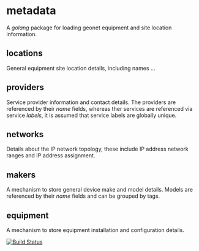# metadata

A *golang* package for loading geonet equipment and site location information.

## locations

General equipment site location details, including names ...

## providers

Service provider information and contact details. The providers are referenced by their _name_ fields,
whereas ther services are referenced via service _labels_, it is assumed that service labels are globally
unique.

## networks

Details about the IP network topology, these include IP address network ranges and IP address assignment.

## makers

A mechanism to store general device make and model details. Models are referenced by their _name_ fields and
can be grouped by tags.

## equipment

A mechanism to store equipment installation and configuration details.

[![Build Status](https://travis-ci.org/ozym/metadata.svg?branch=master)](https://travis-ci.org/ozym/metadata)
